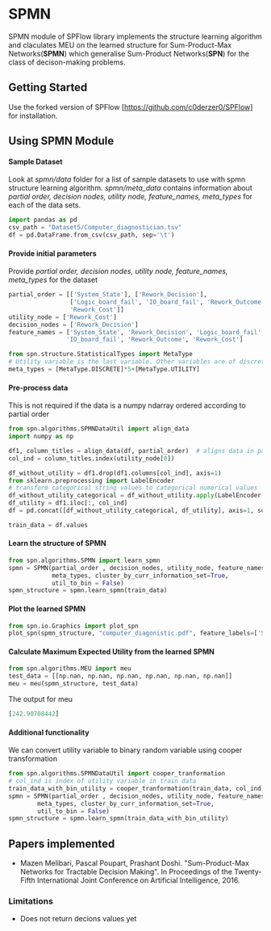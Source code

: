 # SPMN 

SPMN module of SPFlow library implements the structure learning algorithm and 
claculates MEU on the learned structure for Sum-Product-Max Networks(**SPMN**)
which generalise Sum-Product Networks(**SPN**) for the class of decison-making problems.

## Getting Started

Use the forked version of SPFlow [https://github.com/c0derzer0/SPFlow] for installation.

## Using SPMN Module

#### Sample Dataset
Look at *spmn/data* folder for a list of sample datasets to use with spmn structure learning algorithm. 
*spmn/meta_data* contains information about 
*partial order, decision nodes, utility node, feature_names, meta_types* for each of the data sets.
```python
import pandas as pd    
csv_path = "Dataset5/Computer_diagnostician.tsv"
df = pd.DataFrame.from_csv(csv_path, sep='\t')
```
#### Provide initial parameters
Provide *partial order, decision nodes, utility node, feature_names, meta_types* for the dataset
```python
partial_order = [['System_State'], ['Rework_Decision'],
                 ['Logic_board_fail', 'IO_board_fail', 'Rework_Outcome', 
                 'Rework_Cost']]
utility_node = ['Rework_Cost']
decision_nodes = ['Rework_Decision']
feature_names = ['System_State', 'Rework_Decision', 'Logic_board_fail', 
                'IO_board_fail', 'Rework_Outcome', 'Rework_Cost']

from spn.structure.StatisticalTypes import MetaType
# Utility variable is the last variable. Other variables are of discrete type
meta_types = [MetaType.DISCRETE]*5+[MetaType.UTILITY]  
```
#### Pre-process data
This is not required if the data is a numpy ndarray ordered according to partial order
```python
from spn.algorithms.SPMNDataUtil import align_data
import numpy as np

df1, column_titles = align_data(df, partial_order)  # aligns data in partial order sequence
col_ind = column_titles.index(utility_node[0]) 

df_without_utility = df1.drop(df1.columns[col_ind], axis=1)
from sklearn.preprocessing import LabelEncoder
# transform categorical string values to categorical numerical values
df_without_utility_categorical = df_without_utility.apply(LabelEncoder().fit_transform)  
df_utility = df1.iloc[:, col_ind]
df = pd.concat([df_without_utility_categorical, df_utility], axis=1, sort=False)

train_data = df.values
```
#### Learn the structure of SPMN 

```python
from spn.algorithms.SPMN import learn_spmn
spmn = SPMN(partial_order , decision_nodes, utility_node, feature_names, 
            meta_types, cluster_by_curr_information_set=True,
            util_to_bin = False)
spmn_structure = spmn.learn_spmn(train_data)    
```
#### Plot the learned SPMN
```python
from spn.io.Graphics import plot_spn
plot_spn(spmn_structure, "computer_diagonistic.pdf", feature_labels=['SS', 'DD', 'LBF', 'IBF', 'RO', 'RC'])
```

    
#### Calculate Maximum Expected Utility from the learned SPMN
```python
from spn.algorithms.MEU import meu
test_data = [[np.nan, np.nan, np.nan, np.nan, np.nan, np.nan]]
meu = meu(spmn_structure, test_data)
```    
The output for meu
```python
[242.90708442]
```
#### Additional functionality
We can convert utility variable to binary random variable using cooper transformation
```python  
from spn.algorithms.SPMNDataUtil import cooper_tranformation
# col_ind is index of utility variable in train data
train_data_with_bin_utility = cooper_tranformation(train_data, col_ind)   
spmn = SPMN(partial_order , decision_nodes, utility_node, feature_names, 
        meta_types, cluster_by_curr_information_set=True,
        util_to_bin = False)
spmn_structure = spmn.learn_spmn(train_data_with_bin_utility) 
```
## Papers implemented
* Mazen Melibari, Pascal Poupart, Prashant Doshi. "Sum-Product-Max Networks for Tractable Decision Making". In Proceedings of the Twenty-Fifth International Joint Conference on Artificial Intelligence, 2016.

### Limitations
* Does not return decions values yet
    


